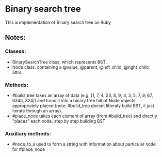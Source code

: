 # Binary search tree
This is implementation of Binary search tree on Ruby


## Notes:

### Clasess:

+ BinarySearchTree class, which represents BST.
+ Node class, containing a @value, @parent, @left_child, @right_child attrs.


### Methods:

+ #build_tree takes an array of data (e.g. [1, 7, 4, 23, 8, 9, 4, 3, 5, 7, 9, 67, 6345, 324]) and turns it into a binary tree full of Node objects appropriately placed (note: #build_tree doesnt litteraly build BST, it just iterate through an array).
+ #place_node takes each element of array (from #build_tree) and directly "places" each node, step by step building BST

### Auxiliary methods:

+ #node_to_s used to form a string with information about particular node for #place_node
